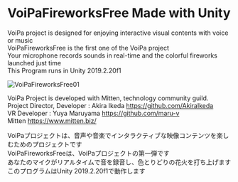 # VoiPaFireworksFree Made with Unity
VoiPa project is designed for enjoying interactive visual contents with voice or music  
VoiPaFireworksFree is the first one of the VoiPa project  
Your microphone records sounds in real-time and the colorful fireworks launched just time  
This Program runs in Unity 2019.2.20f1

![VoiPaFireworksFree01](https://user-images.githubusercontent.com/46648955/86839282-31427b00-c0dc-11ea-909f-99eaf201ad0d.png)

VoiPa Project is developed with Mitten, technology community guild.  
Project Director, Developer : Akira Ikeda https://github.com/AkiraIkeda  
VR Developer : Yuya Maruyama https://github.com/maru-v  
Mitten https://www.mitten.biz/  

VoiPaプロジェクトは、音声や音楽でインタラクティブな映像コンテンツを楽しむためのプロジェクトです  
VoiPaFireworksFreeは、VoiPaプロジェクトの第一弾です  
あなたのマイクがリアルタイムで音を録音し、色とりどりの花火を打ち上げます  
このプログラムはUnity 2019.2.20f1で動作します
